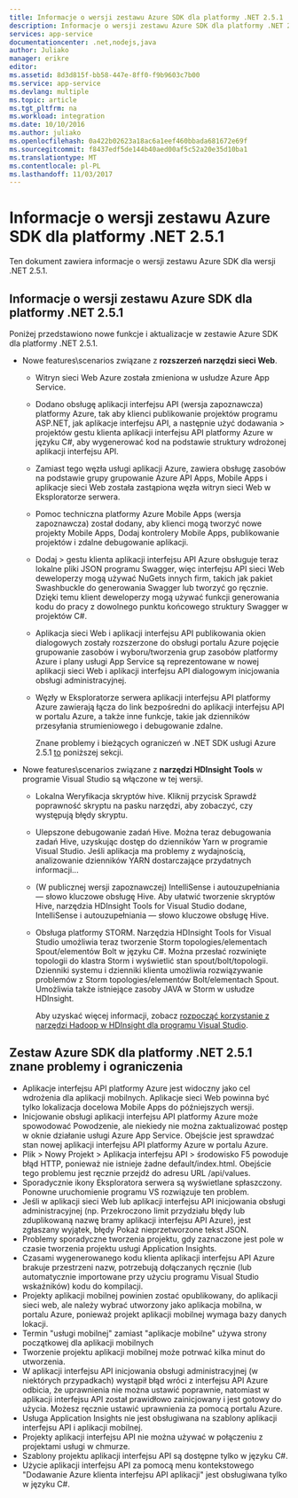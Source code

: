 ```yaml
---
title: Informacje o wersji zestawu Azure SDK dla platformy .NET 2.5.1
description: Informacje o wersji zestawu Azure SDK dla platformy .NET 2.5.1
services: app-service
documentationcenter: .net,nodejs,java
author: Juliako
manager: erikre
editor: 
ms.assetid: 8d3d815f-bb58-447e-8ff0-f9b9603c7b00
ms.service: app-service
ms.devlang: multiple
ms.topic: article
ms.tgt_pltfrm: na
ms.workload: integration
ms.date: 10/10/2016
ms.author: juliako
ms.openlocfilehash: 0a422b02623a18ac6a1eef460bbada681672e69f
ms.sourcegitcommit: f8437edf5de144b40aed00af5c52a20e35d10ba1
ms.translationtype: MT
ms.contentlocale: pl-PL
ms.lasthandoff: 11/03/2017
---
```

# <a name="azure-sdk-for-net-251-release-notes"></a>Informacje o wersji zestawu Azure SDK dla platformy .NET 2.5.1
Ten dokument zawiera informacje o wersji zestawu Azure SDK dla wersji .NET 2.5.1. 

## <a name="azure-sdk-for-net-251-release-notes"></a>Informacje o wersji zestawu Azure SDK dla platformy .NET 2.5.1
Poniżej przedstawiono nowe funkcje i aktualizacje w zestawie Azure SDK dla platformy .NET 2.5.1.

* Nowe features\scenarios związane z **rozszerzeń narzędzi sieci Web**. 
  
  * Witryn sieci Web Azure została zmieniona w usłudze Azure App Service. 
  * Dodano obsługę aplikacji interfejsu API (wersja zapoznawcza) platformy Azure, tak aby klienci publikowanie projektów programu ASP.NET, jak aplikacje interfejsu API, a następnie użyć dodawania > projektów gestu klienta aplikacji interfejsu API platformy Azure w języku C#, aby wygenerować kod na podstawie struktury wdrożonej aplikacji interfejsu API. 
  * Zamiast tego węzła usługi aplikacji Azure, zawiera obsługę zasobów na podstawie grupy grupowanie Azure API Apps, Mobile Apps i aplikacje sieci Web została zastąpiona węzła witryn sieci Web w Eksploratorze serwera.
  * Pomoc techniczna platformy Azure Mobile Apps (wersja zapoznawcza) został dodany, aby klienci mogą tworzyć nowe projekty Mobile Apps, Dodaj kontrolery Mobile Apps, publikowanie projektów i zdalne debugowanie aplikacji.
  * Dodaj > gestu klienta aplikacji interfejsu API Azure obsługuje teraz lokalne pliki JSON programu Swagger, więc interfejsu API sieci Web deweloperzy mogą używać NuGets innych firm, takich jak pakiet Swashbuckle do generowania Swagger lub tworzyć go ręcznie. Dzięki temu klient deweloperzy mogą używać funkcji generowania kodu do pracy z dowolnego punktu końcowego struktury Swagger w projektów C#. 
  * Aplikacja sieci Web i aplikacji interfejsu API publikowania okien dialogowych zostały rozszerzone do obsługi portalu Azure pojęcie grupowanie zasobów i wyboru/tworzenia grup zasobów platformy Azure i plany usługi App Service są reprezentowane w nowej aplikacji sieci Web i aplikacji interfejsu API dialogowym inicjowania obsługi administracyjnej. 
  * Węzły w Eksploratorze serwera aplikacji interfejsu API platformy Azure zawierają łącza do link bezpośredni do aplikacji interfejsu API w portalu Azure, a także inne funkcje, takie jak dzienników przesyłania strumieniowego i debugowanie zdalne.
    
    Znane problemy i bieżących ograniczeń w .NET SDK usługi Azure 2.5.1 [to](app-service-release-notes.md#known_issues_2_5_1) poniższej sekcji.
* Nowe features\scenarios związane z **narzędzi HDInsight Tools** w programie Visual Studio są włączone w tej wersji. 
  
  * Lokalna Weryfikacja skryptów hive. Kliknij przycisk Sprawdź poprawność skryptu na pasku narzędzi, aby zobaczyć, czy występują błędy skryptu. 
  * Ulepszone debugowanie zadań Hive. Można teraz debugowania zadań Hive, uzyskując dostęp do dzienników Yarn w programie Visual Studio. Jeśli aplikacja ma problemy z wydajnością, analizowanie dzienników YARN dostarczające przydatnych informacji...
  * (W publicznej wersji zapoznawczej) IntelliSense i autouzupełniania — słowo kluczowe obsługę Hive. Aby ułatwić tworzenie skryptów Hive, narzędzia HDInsight Tools for Visual Studio dodane, IntelliSense i autouzupełniania — słowo kluczowe obsługę Hive.
  * Obsługa platformy STORM. Narzędzia HDInsight Tools for Visual Studio umożliwia teraz tworzenie Storm topologies/elementach Spout/elementów Bolt w języku C#. Można przesłać rozwinięte topologii do klastra Storm i wyświetlić stan spout/bolt/topologii. Dzienniki systemu i dzienniki klienta umożliwia rozwiązywanie problemów z Storm topologies/elementów Bolt/elementach Spout. Umożliwia także istniejące zasoby JAVA w Storm w usłudze HDInsight.
    
    Aby uzyskać więcej informacji, zobacz [rozpocząć korzystanie z narzędzi Hadoop w HDInsight dla programu Visual Studio](../hdinsight/hadoop/apache-hadoop-visual-studio-tools-get-started.md).

## <a id="known_issues_2_5_1"></a>Zestaw Azure SDK dla platformy .NET 2.5.1 znane problemy i ograniczenia
* Aplikacje interfejsu API platformy Azure jest widoczny jako cel wdrożenia dla aplikacji mobilnych. Aplikacje sieci Web powinna być tylko lokalizacja docelowa Mobile Apps do późniejszych wersji. 
* Inicjowanie obsługi aplikacji interfejsu API platformy Azure może spowodować Powodzenie, ale niekiedy nie można zaktualizować postęp w oknie działanie usługi Azure App Service. Obejście jest sprawdzać stan nowej aplikacji interfejsu API platformy Azure w portalu Azure. 
* Plik > Nowy Projekt > Aplikacja interfejsu API > środowisko F5 powoduje błąd HTTP, ponieważ nie istnieje żadne default/index.html. Obejście tego problemu jest ręcznie przejdź do adresu URL /api/values. 
* Sporadycznie ikony Eksploratora serwera są wyświetlane spłaszczony. Ponowne uruchomienie programu VS rozwiązuje ten problem. 
* Jeśli w aplikacji sieci Web lub aplikacji interfejsu API inicjowania obsługi administracyjnej (np. Przekroczono limit przydziału błędy lub zduplikowaną nazwę bramy aplikacji interfejsu API Azure), jest zgłaszany wyjątek, błędy Pokaż nieprzetworzone tekst JSON. 
* Problemy sporadyczne tworzenia projektu, gdy zaznaczone jest pole w czasie tworzenia projektu usługi Application Insights.
* Czasami wygenerowanego kodu klienta aplikacji interfejsu API Azure brakuje przestrzeni nazw, potrzebują dołączanych ręcznie (lub automatycznie importowane przy użyciu programu Visual Studio wskaźników) kodu do kompilacji. 
* Projekty aplikacji mobilnej powinien zostać opublikowany, do aplikacji sieci web, ale należy wybrać utworzony jako aplikacja mobilna, w portalu Azure, ponieważ projekt aplikacji mobilnej wymaga bazy danych lokacji. 
* Termin "usługi mobilnej" zamiast "aplikacje mobilne" używa strony początkowej dla aplikacji mobilnych 
* Tworzenie projektu aplikacji mobilnej może potrwać kilka minut do utworzenia. 
* W aplikacji interfejsu API inicjowania obsługi administracyjnej (w niektórych przypadkach) wystąpił błąd wróci z interfejsu API Azure odbicia, że uprawnienia nie można ustawić poprawnie, natomiast w aplikacji interfejsu API został prawidłowo zainicjowany i jest gotowy do użycia. Możesz ręcznie ustawić uprawnienia za pomocą portalu Azure.
* Usługa Application Insights nie jest obsługiwana na szablony aplikacji interfejsu API i aplikacji mobilnej.
* Projekty aplikacji interfejsu API nie można używać w połączeniu z projektami usługi w chmurze.
* Szablony projektu aplikacji interfejsu API są dostępne tylko w języku C#.
* Użycie aplikacji interfejsu API za pomocą menu kontekstowego "Dodawanie Azure klienta interfejsu API aplikacji" jest obsługiwana tylko w języku C#.

